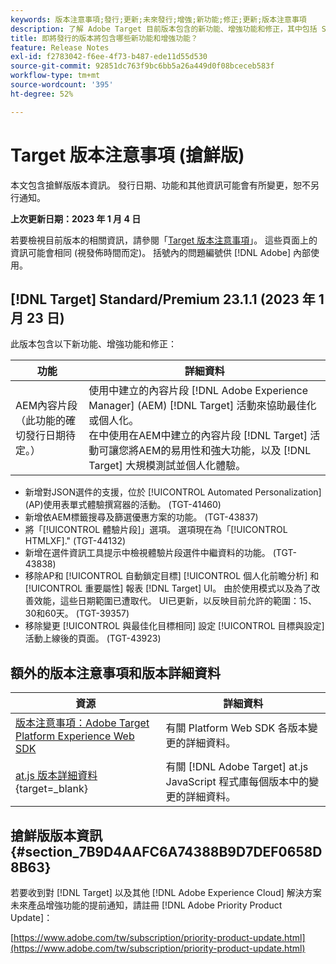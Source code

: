 ```yaml
---
keywords: 版本注意事項;發行;更新;未來發行;增強;新功能;修正;更新;版本注意事項
description: 了解 Adobe Target 目前版本包含的新功能、增強功能和修正，其中包括 SDK、API 和 JavaScript 程式庫。
title: 即將發行的版本將包含哪些新功能和增強功能？
feature: Release Notes
exl-id: f2783042-f6ee-4f73-b487-ede11d55d530
source-git-commit: 92851dc763f9bc6bb5a26a449d0f08bceceb583f
workflow-type: tm+mt
source-wordcount: '395'
ht-degree: 52%

---
```


# Target 版本注意事項 (搶鮮版)

本文包含搶鮮版版本資訊。 發行日期、功能和其他資訊可能會有所變更，恕不另行通知。

**上次更新日期：2023 年 1 月 4 日**

若要檢視目前版本的相關資訊，請參閱「[Target 版本注意事項](release-notes.md)」。 這些頁面上的資訊可能會相同 (視發佈時間而定)。 括號內的問題編號供 [!DNL Adobe] 內部使用。

## [!DNL Target] Standard/Premium 23.1.1 (2023 年 1 月 23 日)

此版本包含以下新功能、增強功能和修正：

| 功能 | 詳細資料 |
| --- | --- |
| AEM內容片段<br>（此功能的確切發行日期待定。） | 使用中建立的內容片段 [!DNL Adobe Experience Manager] (AEM) [!DNL Target] 活動來協助最佳化或個人化。<br>在中使用在AEM中建立的內容片段 [!DNL Target] 活動可讓您將AEM的易用性和強大功能，以及 [!DNL Target] 大規模測試並個人化體驗。 |

* 新增對JSON選件的支援，位於 [!UICONTROL Automated Personalization] (AP)使用表單式體驗撰寫器的活動。 (TGT-41460)
* 新增依AEM標籤搜尋及篩選優惠方案的功能。 (TGT-43837)
* 將「[!UICONTROL 體驗片段]」選項。 選項現在為「[!UICONTROL HTMLXF].&quot; (TGT-44132)
* 新增在選件資訊工具提示中檢視體驗片段選件中繼資料的功能。 (TGT-43838)
* 移除AP和 [!UICONTROL 自動鎖定目標] [!UICONTROL 個人化前瞻分析] 和 [!UICONTROL 重要屬性] 報表 [!DNL Target] UI。 由於使用模式以及為了改善效能，這些日期範圍已遭取代。 UI已更新，以反映目前允許的範圍：15、30和60天。 (TGT-39357)
* 移除變更 [!UICONTROL 與最佳化目標相同] 設定 [!UICONTROL 目標與設定] 活動上線後的頁面。 (TGT-43923)

## 額外的版本注意事項和版本詳細資料

| 資源 | 詳細資料 |
|--- |--- |
| [版本注意事項：Adobe Target Platform Experience Web SDK](https://experienceleague.adobe.com/docs/experience-platform/edge/release-notes.html?lang=zh-Hant) | 有關 Platform Web SDK 各版本變更的詳細資料。 |
| [at.js 版本詳細資料](https://developer.adobe.com/target/implement/client-side/atjs/target-atjs-versions/){target=_blank} | 有關 [!DNL Adobe Target] at.js JavaScript 程式庫每個版本中的變更的詳細資料。 |


## 搶鮮版版本資訊 {#section_7B9D4AAFC6A74388B9D7DEF0658D8B63}

若要收到對 [!DNL Target] 以及其他 [!DNL Adobe Experience Cloud] 解決方案未來產品增強功能的提前通知，請註冊 [!DNL Adobe Priority Product Update]：

[https://www.adobe.com/tw/subscription/priority-product-update.html](https://www.adobe.com/tw/subscription/priority-product-update.html)
